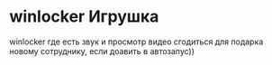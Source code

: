 # winlocker Игрушка 
winlocker где есть звук и просмотр видео 
сгодиться для подарка новому сотруднику, если доавить в автозапус))

